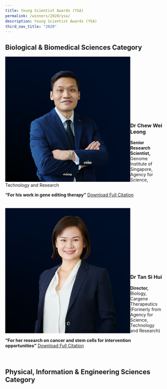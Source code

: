 ```yaml
---
title: Young Scientist Awards (YSA)
permalink: /winners/2020/ysa/
description: Young Scientist Awards (YSA)
third_nav_title: "2020"
---
```

## Biological &amp; Biomedical Sciences Category

<img align="left" style="width:400px" alt="Dr Chew Wei Leong" src="/images/Winners/2020/2020-ysa-dr-chew-wei-leong.jpg"><br><br><br><br><br><br><br><br><br><br><br>
### **Dr Chew Wei Leong**
<b>Senior Research Scientist,</b> Genome Institute of Singapore, Agency for Science, Technology and Research

<b>“For his work in gene editing therapy”</b>
[Download Full Citation](/files/Citations/2020/2020-ysa-dr-chew-wei-leong-citation.pdf)
<br><br><br>
<img align="left" style="width:400px" alt="Dr Tan Si Hui" src="/images/Winners/2020/2020-ysa-dr-tan-si-hui.png"><br><br><br><br><br><br><br><br><br><br><br>
### **Dr Tan Si Hui**
<b>Director,</b> Biology, Cargene Therapeutics (Formerly from Agency for Science, Technology and Research)

<b>“For her research on cancer and stem cells for intervention opportunities”</b>
[Download Full Citation](/files/Citations/2020/2020-ysa-dr-tan-si-hui-citation.pdf)
<br><br><br>
## Physical, Information &amp; Engineering Sciences Category

